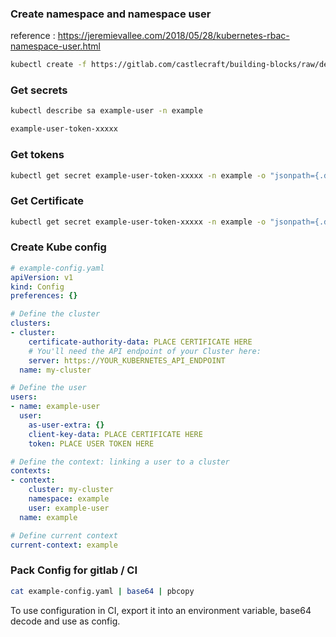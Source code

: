 ### Create namespace and namespace user

reference : https://jeremievallee.com/2018/05/28/kubernetes-rbac-namespace-user.html

```sh
kubectl create -f https://gitlab.com/castlecraft/building-blocks/raw/develop/helm-charts/deploy/create-namespace-for-access/example-access.yaml
```

### Get secrets

```sh
kubectl describe sa example-user -n example

example-user-token-xxxxx
```

### Get tokens

```sh
kubectl get secret example-user-token-xxxxx -n example -o "jsonpath={.data.token}" | base64 -d
```

### Get Certificate

```sh
kubectl get secret example-user-token-xxxxx -n example -o "jsonpath={.data['ca\.crt']}" | base64 -d
```

### Create Kube config

```yaml
# example-config.yaml
apiVersion: v1
kind: Config
preferences: {}

# Define the cluster
clusters:
- cluster:
    certificate-authority-data: PLACE CERTIFICATE HERE
    # You'll need the API endpoint of your Cluster here:
    server: https://YOUR_KUBERNETES_API_ENDPOINT
  name: my-cluster

# Define the user
users:
- name: example-user
  user:
    as-user-extra: {}
    client-key-data: PLACE CERTIFICATE HERE
    token: PLACE USER TOKEN HERE

# Define the context: linking a user to a cluster
contexts:
- context:
    cluster: my-cluster
    namespace: example
    user: example-user
  name: example

# Define current context
current-context: example
```

### Pack Config for gitlab / CI

```sh
cat example-config.yaml | base64 | pbcopy
```

To use configuration in CI, export it into an environment variable, base64 decode and use as config.
